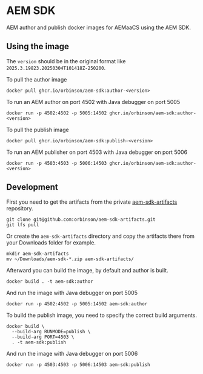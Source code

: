 # AEM SDK

AEM author and publish docker images for AEMaaCS using the AEM SDK.

## Using the image

The `version` should be in the original format like `2025.3.19823.20250304T101418Z-250200`.

To pull the author image

```shell
docker pull ghcr.io/orbinson/aem-sdk:author-<version>
```

To run an AEM author on port 4502 with Java debugger on port 5005

```shell
docker run -p 4502:4502 -p 5005:14502 ghcr.io/orbinson/aem-sdk:author-<version>
```

To pull the publish image

```shell
docker pull ghcr.io/orbinson/aem-sdk:publish-<version>
```

To run an AEM publisher on port 4503 with Java debugger on port 5006

```shell
docker run -p 4503:4503 -p 5006:14503 ghcr.io/orbinson/aem-sdk:author-<version>
```

## Development

First you need to get the artifacts from the private [aem-sdk-artifacts](https://github.com/orbinson/aem-sdk-artifacts) repository.

```shell
git clone git@github.com:orbinson/aem-sdk-artifacts.git
git lfs pull
```

Or create the `aem-sdk-artifacts` directory and copy the artifacts there from your Downloads folder for example.

```shell
mkdir aem-sdk-artifacts
mv ~/Downloads/aem-sdk-*.zip aem-sdk-artifacts/
```

Afterward you can build the image, by default and author is built.

```shell
docker build . -t aem-sdk:author
```

And run the image with Java debugger on port 5005

```shell
docker run -p 4502:4502 -p 5005:14502 aem-sdk:author
```
  
To build the publish image, you need to specify the correct build arguments.

```shell
docker build \
  --build-arg RUNMODE=publish \
  --build-arg PORT=4503 \
  . -t aem-sdk:publish
```

And run the image with Java debugger on port 5006

```shell
docker run -p 4503:4503 -p 5006:14503 aem-sdk:publish
```
